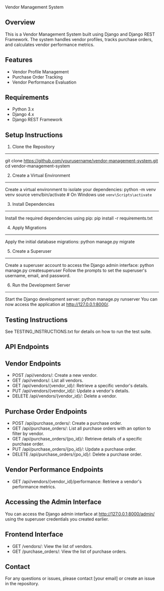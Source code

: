Vendor Management System

Overview
--------
This is a Vendor Management System built using Django and Django REST Framework. The system handles vendor profiles, tracks purchase orders, and calculates vendor performance metrics.

Features
--------
- Vendor Profile Management
- Purchase Order Tracking
- Vendor Performance Evaluation

Requirements
------------
- Python 3.x
- Django 4.x
- Django REST Framework

Setup Instructions
------------------
1. Clone the Repository
-----------------------
git clone https://github.com/yourusername/vendor-management-system.git
cd vendor-management-system

2. Create a Virtual Environment
-------------------------------
Create a virtual environment to isolate your dependencies:
python -m venv venv
source venv/bin/activate  # On Windows use `venv\Scripts\activate`

3. Install Dependencies
-----------------------
Install the required dependencies using pip:
pip install -r requirements.txt

4. Apply Migrations
-------------------
Apply the initial database migrations:
python manage.py migrate

5. Create a Superuser
---------------------
Create a superuser account to access the Django admin interface:
python manage.py createsuperuser
Follow the prompts to set the superuser's username, email, and password.

6. Run the Development Server
-----------------------------
Start the Django development server:
python manage.py runserver
You can now access the application at http://127.0.0.1:8000/.

Testing Instructions
--------------------
See TESTING_INSTRUCTIONS.txt for details on how to run the test suite.

API Endpoints
-------------
Vendor Endpoints
----------------
- POST /api/vendors/: Create a new vendor.
- GET /api/vendors/: List all vendors.
- GET /api/vendors/{vendor_id}/: Retrieve a specific vendor's details.
- PUT /api/vendors/{vendor_id}/: Update a vendor's details.
- DELETE /api/vendors/{vendor_id}/: Delete a vendor.

Purchase Order Endpoints
------------------------
- POST /api/purchase_orders/: Create a purchase order.
- GET /api/purchase_orders/: List all purchase orders with an option to filter by vendor.
- GET /api/purchase_orders/{po_id}/: Retrieve details of a specific purchase order.
- PUT /api/purchase_orders/{po_id}/: Update a purchase order.
- DELETE /api/purchase_orders/{po_id}/: Delete a purchase order.

Vendor Performance Endpoints
----------------------------
- GET /api/vendors/{vendor_id}/performance: Retrieve a vendor's performance metrics.

Accessing the Admin Interface
-----------------------------
You can access the Django admin interface at http://127.0.0.1:8000/admin/ using the superuser credentials you created earlier.



Frontend Interface
------------------
- GET /vendors/: View the list of vendors.
- GET /purchase_orders/: View the list of purchase orders.

Contact
-------
For any questions or issues, please contact [your email] or create an issue in the repository.
